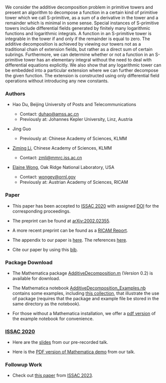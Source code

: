 We consider the additive decomposition problem in primitive towers and present an algorithm to decompose a function in a certain kind of primitive tower which we call S-primitive, as a sum of a derivative in the tower and a remainder which is minimal in some sense. Special instances of S-primitive towers include differential fields generated by finitely many logarithmic functions and logarithmic integrals. A function in an S-primitive tower is integrable in the tower if and only if the remainder is equal to zero. The additive decomposition is achieved by viewing our towers not as a traditional chain of extension fields, but rather as a direct sum of certain subrings. Furthermore, we can determine whether or not a function in an S-primitive tower has an elementary integral without the need to deal with differential equations explicitly. We also show that any logarithmic tower can be embedded into a particular extension where we can further decompose the given function. The extension is constructed using only differential field operations without introducing any new constants.

### Authors

- Hao Du, Beijing University of Posts and Telecommunications
  - Contact: [duhao@amss.ac.cn](mailto:duhao@amss.ac.cn)
  - Previously at: Johannes Kepler University, Linz, Austria

- Jing Guo
  - Previously at: Chinese Academy of Sciences, KLMM

- [Ziming Li](http://www.mmrc.iss.ac.cn/~zmli), Chinese Academy of Sciences, KLMM
  - Contact: zmli@mmrc.iss.ac.cn

- [Elaine Wong](https://wongey.com), Oak Ridge National Laboratory, USA
  - Contact: wongey@ornl.gov
  - Previously at: Austrian Academy of Sciences, RICAM

### Paper

- This paper has been accepted to [ISSAC 2020](http://www.issac-conference.org/2020/papers.php) with assigned [DOI](https://doi.org/10.1145/3373207.3404025) for the corresponding proceedings.

- The preprint can be found at [arXiv:2002.02355](https://arxiv.org/abs/2002.02355).
  
- A more recent preprint can be found as a [RICAM Report](https://www.ricam.oeaw.ac.at/files/reports/20/rep20-07.pdf).

- The appendix to our paper is [here](http://wongey.github.io/add-decomp-sprimitive/appendix.pdf). The references [here](http://wongey.github.io/add-decomp-sprimitive/ref.txt).

- Cite our paper by using this [bib](https://wongey.com/bib/#DuGuoLiWong2020).

### Package Download

- The Mathematica package [AdditiveDecomposition.m](https://wongey.github.io/add-decomp-sprimitive/AdditiveDecomposition.m) (Version 0.2) is available for download.

- The Mathematica notebook [AdditiveDecomposition_Examples.nb](https://wongey.github.io/add-decomp-sprimitive/AdditiveDecomposition_Examples.nb) contains some examples, including [this collection](https://wongey.github.io/add-decomp-sprimitive/decomp_examples_collection1.m), that illustrate the use of package (requires that the package and example file be stored in the same directory as the notebook).

- For those without a Mathematica installation, we offer a [pdf version](https://wongey.github.io/add-decomp-sprimitive/AdditiveDecomposition_Examples.pdf) of the example notebook for convenience.

### [ISSAC 2020](http://www.issac-conference.org/2020/index.php)

- Here are the [slides](http://wongey.github.io/add-decomp-sprimitive/talkslides_noanimation.pdf) from our pre-recorded talk.

- Here is the [PDF version of Mathematica demo](http://wongey.github.io/add-decomp-sprimitive/mathematicademo.pdf) from our talk.

### Followup Work

- Check out [this paper](https://doi.org/10.1145/3597066.3597078) from [ISSAC 2023](https://www.issac-conference.org/2023/index.php).
